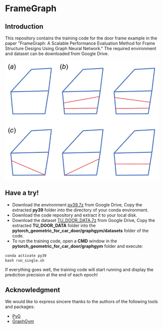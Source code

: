 # FrameGraph

## Introduction
This repository contains the training code for the door frame example in the paper "FrameGraph: A Scalable Performance Evaluation Method for Frame Structure Designs Using Graph Neural Network." The required environment and dataset can be downloaded from Google Drive.
<p align="center">
  <img src="https://github.com/Li-Yongcheng/FrameGraph/blob/main/FrameGraph.png" />
</p>

## Have a try!
* Download the environment [py39.7z](https://drive.google.com/file/d/1-vCPz8M1Si4HfFvVaL2u3eT23cEVEQfP/view?usp=sharing) from Google Drive, Copy the extracted **py39** folder into the directory of your conda environment.
* Download the code repository and extract it to your local disk.
* Download the dataset [TU_DOOR_DATA.7z](https://drive.google.com/file/d/1-0_lkwfZGaPwFUQ-P5nTvGLtd7eLajIi/view?usp=sharing) from Google Drive, Copy the extracted **TU_DOOR_DATA** folder into the **pytorch_geometric_for_car_door/graphgym/datasets** folder of the code.
* To run the training code, open a **CMD** window in the **pytorch_geometric_for_car_door/graphgym** folder and execute:
```
conda activate py39
bash run_single.sh
```
If everything goes well, the training code will start running and display the prediction precision at the end of each epoch!

## Acknowledgment
We would like to express sincere thanks to the authors of the following tools and packages:
* [PyG](https://github.com/pyg-team/pytorch_geometric)
* [GraphGym](https://github.com/snap-stanford/GraphGym)

